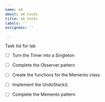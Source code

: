 ```yaml
---
name: a4
about: a4 tasks
title: a4 tasks
labels: ''
assignees: ''

---
```


Task list for lab

- [ ] Turn the Timer into a Singleton
- [ ] Complete the Observer pattern
- [ ] Create the functions for the Memento class
- [ ] Implement the UndoStack()
- [ ] Complete the Memento pattern


